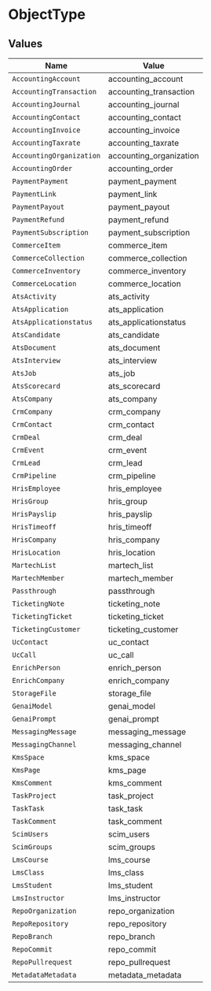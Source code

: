 # ObjectType


## Values

| Name                     | Value                    |
| ------------------------ | ------------------------ |
| `AccountingAccount`      | accounting_account       |
| `AccountingTransaction`  | accounting_transaction   |
| `AccountingJournal`      | accounting_journal       |
| `AccountingContact`      | accounting_contact       |
| `AccountingInvoice`      | accounting_invoice       |
| `AccountingTaxrate`      | accounting_taxrate       |
| `AccountingOrganization` | accounting_organization  |
| `AccountingOrder`        | accounting_order         |
| `PaymentPayment`         | payment_payment          |
| `PaymentLink`            | payment_link             |
| `PaymentPayout`          | payment_payout           |
| `PaymentRefund`          | payment_refund           |
| `PaymentSubscription`    | payment_subscription     |
| `CommerceItem`           | commerce_item            |
| `CommerceCollection`     | commerce_collection      |
| `CommerceInventory`      | commerce_inventory       |
| `CommerceLocation`       | commerce_location        |
| `AtsActivity`            | ats_activity             |
| `AtsApplication`         | ats_application          |
| `AtsApplicationstatus`   | ats_applicationstatus    |
| `AtsCandidate`           | ats_candidate            |
| `AtsDocument`            | ats_document             |
| `AtsInterview`           | ats_interview            |
| `AtsJob`                 | ats_job                  |
| `AtsScorecard`           | ats_scorecard            |
| `AtsCompany`             | ats_company              |
| `CrmCompany`             | crm_company              |
| `CrmContact`             | crm_contact              |
| `CrmDeal`                | crm_deal                 |
| `CrmEvent`               | crm_event                |
| `CrmLead`                | crm_lead                 |
| `CrmPipeline`            | crm_pipeline             |
| `HrisEmployee`           | hris_employee            |
| `HrisGroup`              | hris_group               |
| `HrisPayslip`            | hris_payslip             |
| `HrisTimeoff`            | hris_timeoff             |
| `HrisCompany`            | hris_company             |
| `HrisLocation`           | hris_location            |
| `MartechList`            | martech_list             |
| `MartechMember`          | martech_member           |
| `Passthrough`            | passthrough              |
| `TicketingNote`          | ticketing_note           |
| `TicketingTicket`        | ticketing_ticket         |
| `TicketingCustomer`      | ticketing_customer       |
| `UcContact`              | uc_contact               |
| `UcCall`                 | uc_call                  |
| `EnrichPerson`           | enrich_person            |
| `EnrichCompany`          | enrich_company           |
| `StorageFile`            | storage_file             |
| `GenaiModel`             | genai_model              |
| `GenaiPrompt`            | genai_prompt             |
| `MessagingMessage`       | messaging_message        |
| `MessagingChannel`       | messaging_channel        |
| `KmsSpace`               | kms_space                |
| `KmsPage`                | kms_page                 |
| `KmsComment`             | kms_comment              |
| `TaskProject`            | task_project             |
| `TaskTask`               | task_task                |
| `TaskComment`            | task_comment             |
| `ScimUsers`              | scim_users               |
| `ScimGroups`             | scim_groups              |
| `LmsCourse`              | lms_course               |
| `LmsClass`               | lms_class                |
| `LmsStudent`             | lms_student              |
| `LmsInstructor`          | lms_instructor           |
| `RepoOrganization`       | repo_organization        |
| `RepoRepository`         | repo_repository          |
| `RepoBranch`             | repo_branch              |
| `RepoCommit`             | repo_commit              |
| `RepoPullrequest`        | repo_pullrequest         |
| `MetadataMetadata`       | metadata_metadata        |